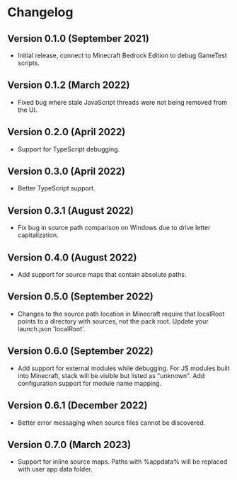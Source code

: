 # Changelog

## Version 0.1.0 (September 2021)

- Initial release, connect to Minecraft Bedrock Edition to debug GameTest scripts.

## Version 0.1.2 (March 2022)

- Fixed bug where stale JavaScript threads were not being removed from the UI.

## Version 0.2.0 (April 2022)

- Support for TypeScript debugging.

## Version 0.3.0 (April 2022)

- Better TypeScript support.

## Version 0.3.1 (August 2022)

- Fix bug in source path comparison on Windows due to drive letter capitalization.

## Version 0.4.0 (August 2022)

- Add support for source maps that contain absolute paths.

## Version 0.5.0 (September 2022)

- Changes to the source path location in Minecraft require that localRoot points to a directory with sources, not the pack root. Update your launch.json 'localRoot'.

## Version 0.6.0 (September 2022)

- Add support for external modules while debugging. For JS modules built into Minecraft, stack will be visible but listed as "unknown". Add configuration support for module name mapping.

## Version 0.6.1 (December 2022)

- Better error messaging when source files cannot be discovered.

## Version 0.7.0 (March 2023)

- Support for inline source maps. Paths with %appdata% will be replaced with user app data folder.
